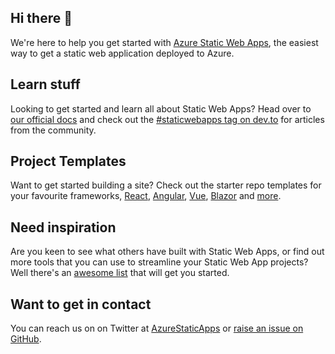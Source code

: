 ## Hi there 👋

We're here to help you get started with [Azure Static Web Apps](https://azure.microsoft.com/services/app-service/static/?WT.mc_id=javascript-0000-cxall), the easiest way to get a static web application deployed to Azure.

## Learn stuff

Looking to get started and learn all about Static Web Apps? Head over to [our official docs](https://docs.microsoft.com/azure/static-web-apps/?WT.mc_id=javascript-0000-cxall) and check out the [#staticwebapps tag on dev.to](https://dev.to/t/staticwebapps) for articles from the community.

## Project Templates

Want to get started building a site? Check out the starter repo templates for your favourite frameworks, [React](https://github.com/staticwebdev/react-basic), [Angular](https://github.com/staticwebdev/angular-basic), [Vue](https://github.com/staticwebdev/vue-basic), [Blazor](https://github.com/staticwebdev/blazor-starter) and [more](https://github.com/staticwebdev?tab=repositories).

## Need inspiration

Are you keen to see what others have built with Static Web Apps, or find out more tools that you can use to streamline your Static Web App projects? Well there's an [awesome list](https://github.com/sinedied/awesome-azure-static-web-apps) that will get you started.

## Want to get in contact

You can reach us on on Twitter at [AzureStaticApps](https://twitter.com/AzureStaticApps) or [raise an issue on GitHub](https://github.com/Azure/static-web-apps/issues).
